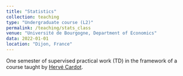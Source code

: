 ```yaml
---
title: "Statistics"
collection: teaching
type: "Undergraduate course (L2)"
permalink: /teaching/stats_class
venue: "Université de Bourgogne, Department of Economics"
data: 2022-01-01
location: "Dijon, France"
---
```


One semester of supervised practical work (TD) in the framework of a course taught by [Hervé Cardot](https://cardot.perso.math.cnrs.fr).
